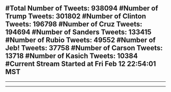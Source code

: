 #Total Number of Tweets: 938094 
#Number of Trump Tweets: 301802
#Number of Clinton Tweets: 196798
#Number of Cruz Tweets: 194694
#Number of Sanders Tweets: 133415
#Number of Rubio Tweets: 49552
#Number of Jeb! Tweets: 37758
#Number of Carson Tweets: 13718
#Number of Kasich Tweets: 10384
#Current Stream Started at Fri Feb 12 22:54:01 MST
---
---
---
